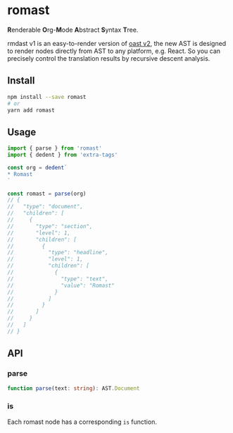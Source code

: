 # romast

**R**enderable **O**rg-**M**ode **A**bstract **S**yntax **T**ree.

rmdast v1 is an easy-to-render version of [oast v2],
the new AST is designed to render nodes directly from AST to any platform, e.g. React.
So you can precisely control the translation results by recursive descent analysis.

[oast v2]: https://github.com/orgapp/orgajs

## Install

```sh
npm install --save romast
# or
yarn add romast
```

## Usage

```ts
import { parse } from 'romast'
import { dedent } from 'extra-tags'

const org = dedent`
* Romast
`

const romast = parse(org)
// {
//   "type": "document",
//   "children": [
//     {
//       "type": "section",
//       "level": 1,
//       "children": [
//         {
//           "type": "headline",
//           "level": 1,
//           "children": [
//             {
//               "type": "text",
//               "value": "Romast"
//             }
//           ]
//         }
//       ]
//     }
//   ]
// }
```

## API

### parse

```ts
function parse(text: string): AST.Document
```

### is

Each romast node has a corresponding `is` function.
